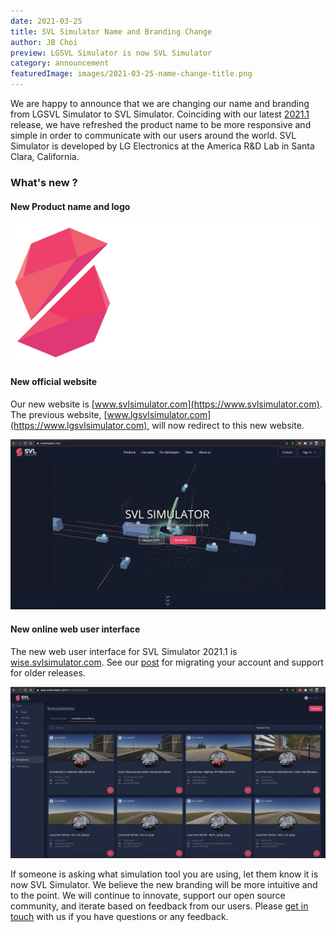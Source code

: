 ```yaml
---
date: 2021-03-25
title: SVL Simulator Name and Branding Change
author: JB Choi
preview: LGSVL Simulator is now SVL Simulator
category: announcement
featuredImage: images/2021-03-25-name-change-title.png
---
```


We are happy to announce that we are changing our name and branding from LGSVL Simulator to SVL Simulator. Coinciding with our latest [2021.1](https://github.com/lgsvl/simulator/releases/tag/2021.1) release, we have refreshed the product name to be more responsive and simple in order to communicate with our users around the world. SVL Simulator is developed by LG Electronics at the America R&D Lab in Santa Clara, California.

### What's new ?

#### New Product name and logo

[![new-logo](images/2021-03-25-rebranding-new-logo.png)](images/2021-03-25-rebranding-new-logo.png)

#### New official website

Our new website is [www.svlsimulator.com](https://www.svlsimulator.com). The previous website, [www.lgsvlsimulator.com](https://www.lgsvlsimulator.com), will now redirect to this new website.

[![new-website](images/2021-03-25-rebranding-new-website.png)](images/2021-03-25-rebranding-new-website.png)

#### New online web user interface

The new web user interface for SVL Simulator 2021.1 is [wise.svlsimulator.com](https://wise.svlsimulator.com). See our [post](https://www.svlsimulator.com/news/2021-03-25-account-migration) for migrating your account and support for older releases.

[![wise](images/2021-03-25-rebranding-wise.png)](images/2021-03-25-rebranding-wise.png)

If someone is asking what simulation tool you are using, let them know it is now SVL Simulator. We believe the new branding will be more intuitive and to the point. We will continue to innovate, support our open source community, and iterate based on feedback from our users. Please [get in touch](contact@svlsimulator.com) with us if you have questions or any feedback.
